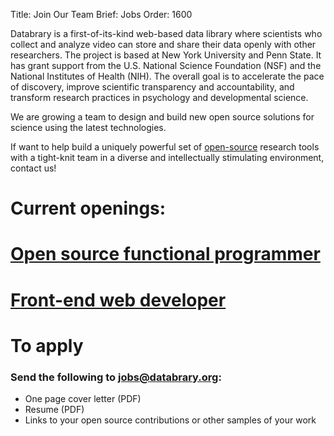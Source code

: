 Title: Join Our Team
Brief: Jobs
Order: 1600

Databrary is a first-of-its-kind web-based data library where scientists who collect and analyze video can store and share their data openly with other researchers.
The project is based at New York University and Penn State.
It has grant support from the U.S. National Science Foundation (NSF) and the National Institutes of Health (NIH).
The overall goal is to accelerate the pace of discovery, improve scientific transparency and accountability, and transform research practices in psychology and developmental science.

We are growing a team to design and build new open source solutions for science using the latest technologies.

If want to help build a uniquely powerful set of [open-source](https://github.com/databrary) research tools with a tight-knit team in a diverse and intellectually stimulating environment, contact us!

# Current openings:
# [Open source functional programmer](|filename|jobs/functional.md)
# [Front-end web developer](|filename|jobs/front-end.md)

# To apply
### Send the following to jobs@databrary.org:

- One page cover letter (PDF)
- Resume (PDF)
- Links to your open source contributions or other samples of your work

